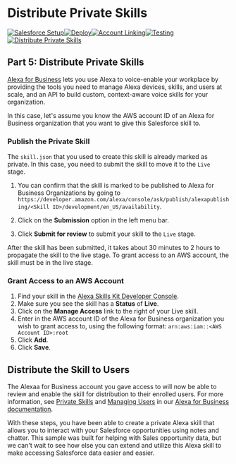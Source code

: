 # Distribute Private Skills

[![Salesforce Setup](https://m.media-amazon.com/images/G/01/mobile-apps/dex/alexa/alexa-skills-kit/tutorials/tutorial-page-marker-1-done._TTH_.png)](./1-salesforce-setup.md)[![Deploy](https://m.media-amazon.com/images/G/01/mobile-apps/dex/alexa/alexa-skills-kit/tutorials/tutorial-page-marker-2-done._TTH_.png)](./2-deploy.md)[![Account Linking](https://m.media-amazon.com/images/G/01/mobile-apps/dex/alexa/alexa-skills-kit/tutorials/tutorial-page-marker-3-done._TTH_.png)](./3-account-linking.md)[![Testing](https://m.media-amazon.com/images/G/01/mobile-apps/dex/alexa/alexa-skills-kit/tutorials/tutorial-page-marker-4-done._TTH_.png)](./4-testing.md)[![Distribute Private Skills](https://m.media-amazon.com/images/G/01/mobile-apps/dex/alexa/alexa-skills-kit/tutorials/tutorial-page-marker-5-on._TTH_.png)](./5-distribute-private-skills.md)

## Part 5: Distribute Private Skills

[Alexa for Business](https://aws.amazon.com/alexaforbusiness/) lets you use Alexa to voice-enable your workplace by providing  the tools you need to manage Alexa devices, skills, and users at scale, and  an API to build custom, context-aware voice skills for your organization. 

In this case, let's assume you know the AWS account ID of an Alexa for Business organization that you want to give this Salesforce skill to.

### Publish the Private Skill
The ```skill.json``` that you used to create this skill is already marked as private. In this case, you need to submit the skill to move it to the ```Live``` stage.

1. You can confirm that the skill is marked to be published to Alexa for Business Organizations by going to ```https://developer.amazon.com/alexa/console/ask/publish/alexapublishing/<Skill ID>/development/en_US/availability```.

2. Click on the **Submission** option in the left menu bar.
3. Click **Submit for review** to submit your skill to the ```Live``` stage.

After the skill has been submitted, it takes about 30 minutes to 2 hours to propagate the skill to the live stage. To grant access to an AWS account, the skill must be in the live stage. 

### Grant Access to an AWS Account

1. Find your skill in the [Alexa Skills Kit Developer Console](https://developer.amazon.com/alexa/console/ask).
2. Make sure you see the skill has a **Status** of **Live**.
3. Click on the **Manage Access** link to the right of your Live skill.
4. Enter in the AWS account ID of the Alexa for Business organization you wish to grant access to, using the following format: ```arn:aws:iam::<AWS Account ID>:root```
5. Click **Add**.
6. Click **Save**.

## Distribute the Skill to Users

The Alexaa for Business account you gave access to will now be able to review and enable the skill for distribution to their enrolled users. For more information, see [Private Skills](https://docs.aws.amazon.com/a4b/latest/ag/private-skills.html) and [Managing Users](https://docs.aws.amazon.com/a4b/latest/ag/manage-users.html) in our [Alexa for Business documentation](https://docs.aws.amazon.com/a4b/latest/ag/what-is.html).

With these steps, you have been able to create a private Alexa skill that allows you to interact with your Salesforce opportunities using notes and chatter. This sample was built for helping with Sales opportunity data, but we can't wait to see how else you can extend and utilize this Alexa skill to make accessing Salesforce data easier and easier.